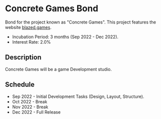 # Concrete Games Bond
Bond for the project known as "Concrete Games". This project features the website [blazed.games](https://blazed.games/).

- Incubation Period: 3 months (Sep 2022 - Dec 2022).
- Interest Rate: 2.0%

## Description
Concrete Games will be a game Development studio.

## Schedule
* Sep 2022 - Initial Development Tasks (Design, Layout, Structure).
* Oct 2022 - Break
* Nov 2022 - Break
* Dec 2022 - Full Release